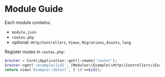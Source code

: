 # Module Guide

Each module contains:
- `module.json`
- `routes.php`
- optional: `Http/Controllers`, `Views`, `Migrations`, `Assets`, `lang`

Register routes in `routes.php`:
```php
$router = Core\\Application::get()->make('router');
$router->get('/example/{id}', [Modules\\Example\\Http\\Controllers\\ExampleController::class, 'show']);
return view('Example::detail', ['id'=>$id]);